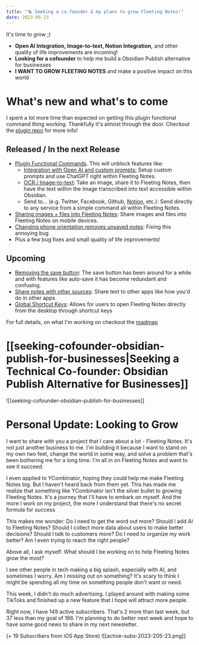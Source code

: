 ```yaml
---
title: "🗞 Seeking a co-founder & my plans to grow Fleeting Notes!"
date: 2023-05-23
---
```

It's time to grow ;)
- **Open AI Integration, Image-to-text, Notion Integration,** and other quality of life improvements are incoming!
- **Looking for a cofounder** to help me build a Obsidian Publish alternative for businesses
- **I WANT TO GROW FLEETING NOTES** and make a positive impact on this world

# What's new and what's to come
I spent a lot more time than expected on getting this plugin functional command thing working. Thankfully it's almost through the door. Checkout the [plugin repo](https://github.com/fleetingnotes/fleeting-notes-plugins) for more info!

## Released / In the next Release
- [Plugin Functional Commands](https://github.com/fleetingnotes/fleeting-notes-flutter/issues/414). This will unblock features like:
	- [Integration with Open AI and custom prompts:](https://github.com/fleetingnotes/fleeting-notes-flutter/issues/604) Setup custom prompts and use ChatGPT right within Fleeting Notes.
	- [OCR / Image-to-text](https://github.com/fleetingnotes/fleeting-notes-flutter/issues/531): Take an image, share it to Fleeting Notes, then have the text within the image transcribed into text accessible within Obsidian. 
	- Send to... (e.g. Twitter, Facebook, Github, [Notion](https://github.com/fleetingnotes/fleeting-notes-plugins/issues/3), etc.): Send directly to any service from a simple command all within Fleeting Notes.
- [Sharing images + files into Fleeting Notes](https://github.com/fleetingnotes/fleeting-notes-flutter/issues/183): Share images and files into Fleeting Notes on mobile devices.
- [Changing phone orientation removes unsaved notes](https://github.com/fleetingnotes/fleeting-notes-flutter/issues/610): Fixing this annoying bug
- Plus a few bug fixes and small quality of life improvements!

## Upcoming
- [Removing the save button](https://github.com/fleetingnotes/fleeting-notes-flutter/issues/592): The save button has been around for a while and with features like auto-save it has become redundant and confusing.
- [Share notes with other sources](https://github.com/fleetingnotes/fleeting-notes-flutter/issues/585): Share text to other apps like how you'd do in other apps
- [Global Shortcut Keys](https://github.com/fleetingnotes/fleeting-notes-flutter/issues/613): Allows for users to open Fleeting Notes directly from the desktop through shortcut keys

For full details, on what I'm working on checkout the [roadmap](https://github.com/orgs/fleetingnotes/projects/1)

# [[seeking-cofounder-obsidian-publish-for-businesses|Seeking a Technical Co-founder: Obsidian Publish Alternative for Businesses]]
![[seeking-cofounder-obsidian-publish-for-businesses]]

# Personal Update: Looking to Grow
I want to share with you a project that I care about a lot - Fleeting Notes. It's not just another business to me. I'm building it because I want to stand on my own two feet, change the world in some way, and solve a problem that's been bothering me for a long time. I'm all in on Fleeting Notes and want to see it succeed.

I even applied to YCombinator, hoping they could help me make Fleeting Notes big. But I haven't heard back from them yet. This has made me realize that something like YCombinator isn't the silver bullet to growing Fleeting Notes. It's a journey that I'll have to embark on myself. And the more I work on my project, the more I understand that there's no secret formula for success

This makes me wonder: Do I need to get the word out more? Should I add AI to Fleeting Notes? Should I collect more data about users to make better decisions? Should I talk to customers more? Do I need to organize my work better? Am I even trying to reach the right people?

Above all, I ask myself: What should I be working on to help Fleeting Notes grow the most?

I see other people in tech making a big splash, especially with AI, and sometimes I worry. Am I missing out on something? It's scary to think I might be spending all my time on something people don't want or need.

This week, I didn't do much advertising. I played around with making some TikToks and finished up a new feature that I hope will attract more people.

Right now, I have 149 active subscribers. That's 2 more than last week, but 37 less than my goal of 186. I'm planning to do better next week and hope to have some good news to share in my next newsletter.

(+ 19 Subscribers from iOS App Store)
![[active-subs-2023-205-23.png]]
